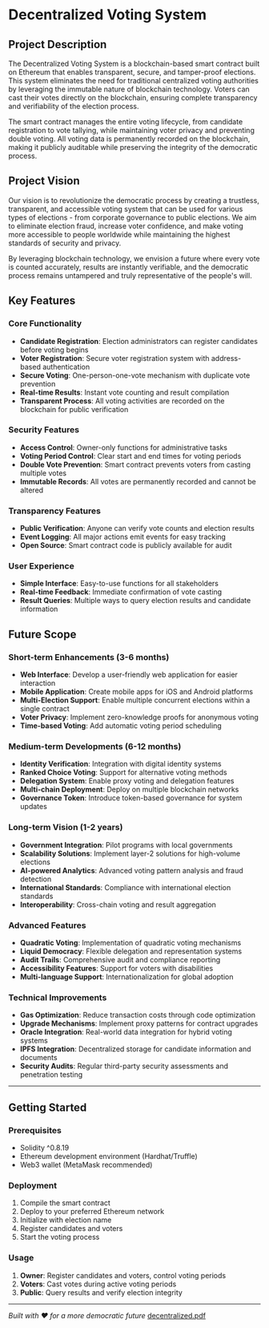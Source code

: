 # Decentralized Voting System

## Project Description

The Decentralized Voting System is a blockchain-based smart contract built on Ethereum that enables transparent, secure, and tamper-proof elections. This system eliminates the need for traditional centralized voting authorities by leveraging the immutable nature of blockchain technology. Voters can cast their votes directly on the blockchain, ensuring complete transparency and verifiability of the election process.

The smart contract manages the entire voting lifecycle, from candidate registration to vote tallying, while maintaining voter privacy and preventing double voting. All voting data is permanently recorded on the blockchain, making it publicly auditable while preserving the integrity of the democratic process.

## Project Vision

Our vision is to revolutionize the democratic process by creating a trustless, transparent, and accessible voting system that can be used for various types of elections - from corporate governance to public elections. We aim to eliminate election fraud, increase voter confidence, and make voting more accessible to people worldwide while maintaining the highest standards of security and privacy.

By leveraging blockchain technology, we envision a future where every vote is counted accurately, results are instantly verifiable, and the democratic process remains untampered and truly representative of the people's will.

## Key Features

### Core Functionality
* **Candidate Registration**: Election administrators can register candidates before voting begins
* **Voter Registration**: Secure voter registration system with address-based authentication
* **Secure Voting**: One-person-one-vote mechanism with duplicate vote prevention
* **Real-time Results**: Instant vote counting and result compilation
* **Transparent Process**: All voting activities are recorded on the blockchain for public verification

### Security Features
* **Access Control**: Owner-only functions for administrative tasks
* **Voting Period Control**: Clear start and end times for voting periods
* **Double Vote Prevention**: Smart contract prevents voters from casting multiple votes
* **Immutable Records**: All votes are permanently recorded and cannot be altered

### Transparency Features
* **Public Verification**: Anyone can verify vote counts and election results
* **Event Logging**: All major actions emit events for easy tracking
* **Open Source**: Smart contract code is publicly available for audit

### User Experience
* **Simple Interface**: Easy-to-use functions for all stakeholders
* **Real-time Feedback**: Immediate confirmation of vote casting
* **Result Queries**: Multiple ways to query election results and candidate information

## Future Scope

### Short-term Enhancements (3-6 months)
* **Web Interface**: Develop a user-friendly web application for easier interaction
* **Mobile Application**: Create mobile apps for iOS and Android platforms
* **Multi-Election Support**: Enable multiple concurrent elections within a single contract
* **Voter Privacy**: Implement zero-knowledge proofs for anonymous voting
* **Time-based Voting**: Add automatic voting period scheduling

### Medium-term Developments (6-12 months)
* **Identity Verification**: Integration with digital identity systems
* **Ranked Choice Voting**: Support for alternative voting methods
* **Delegation System**: Enable proxy voting and delegation features
* **Multi-chain Deployment**: Deploy on multiple blockchain networks
* **Governance Token**: Introduce token-based governance for system updates

### Long-term Vision (1-2 years)
* **Government Integration**: Pilot programs with local governments
* **Scalability Solutions**: Implement layer-2 solutions for high-volume elections
* **AI-powered Analytics**: Advanced voting pattern analysis and fraud detection
* **International Standards**: Compliance with international election standards
* **Interoperability**: Cross-chain voting and result aggregation

### Advanced Features
* **Quadratic Voting**: Implementation of quadratic voting mechanisms
* **Liquid Democracy**: Flexible delegation and representation systems
* **Audit Trails**: Comprehensive audit and compliance reporting
* **Accessibility Features**: Support for voters with disabilities
* **Multi-language Support**: Internationalization for global adoption

### Technical Improvements
* **Gas Optimization**: Reduce transaction costs through code optimization
* **Upgrade Mechanisms**: Implement proxy patterns for contract upgrades
* **Oracle Integration**: Real-world data integration for hybrid voting systems
* **IPFS Integration**: Decentralized storage for candidate information and documents
* **Security Audits**: Regular third-party security assessments and penetration testing

---

## Getting Started

### Prerequisites
- Solidity ^0.8.19
- Ethereum development environment (Hardhat/Truffle)
- Web3 wallet (MetaMask recommended)

### Deployment
1. Compile the smart contract
2. Deploy to your preferred Ethereum network
3. Initialize with election name
4. Register candidates and voters
5. Start the voting process

### Usage
1. **Owner**: Register candidates and voters, control voting periods
2. **Voters**: Cast votes during active voting periods
3. **Public**: Query results and verify election integrity

---

*Built with ❤️ for a more democratic future*
[decentralized.pdf](https://github.com/user-attachments/files/20477266/decentralized.pdf)
